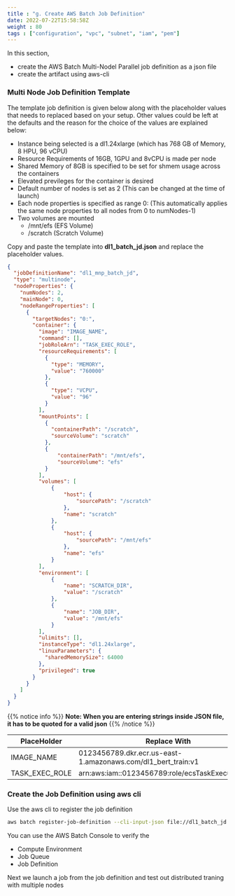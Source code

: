```yaml
---
title : "g. Create AWS Batch Job Definition"
date: 2022-07-22T15:58:58Z
weight : 80
tags : ["configuration", "vpc", "subnet", "iam", "pem"]
---
```


In this section,
- create the AWS Batch Multi-Nodel Parallel job definition as a json file
- create the artifact using aws-cli

### Multi Node Job Definition Template

The template job definition is given below along with the placeholder values that needs to replaced based on your setup. Other values could be left at the defaults and the reason for the choice of the values are explained below:
- Instance being selected is a dl1.24xlarge (which has 768 GB of Memory, 8 HPU, 96 vCPU)
- Resource Requirements of 16GB, 1GPU and 8vCPU is made per node
- Shared Memory of 8GB is specified to be set for shmem usage across the containers
- Elevated previleges for the container is desired
- Default number of nodes is set as 2 (This can be changed at the time of launch)
- Each node properties is specified as range 0: (This automatically applies the same node properties to all nodes from 0 to numNodes-1)
- Two volumes are mounted
    - /mnt/efs (EFS Volume)
    - /scratch (Scratch Volume)

Copy and paste the template into **dl1_batch_jd.json** and replace the placeholder values.
```json
{
  "jobDefinitionName": "dl1_mnp_batch_jd",
  "type": "multinode",
  "nodeProperties": {
    "numNodes": 2,
    "mainNode": 0,
    "nodeRangeProperties": [
      {
        "targetNodes": "0:",
        "container": {
          "image": "IMAGE_NAME",
          "command": [],
          "jobRoleArn": "TASK_EXEC_ROLE",
          "resourceRequirements": [
            {
              "type": "MEMORY",
              "value": "760000"
            },
            {
              "type": "VCPU",
              "value": "96"
            }
          ],
          "mountPoints": [
            {
              "containerPath": "/scratch",
              "sourceVolume": "scratch"
            },
            {
                "containerPath": "/mnt/efs",
                "sourceVolume": "efs"
            }
          ],
          "volumes": [
              {
                  "host": {
                      "sourcePath": "/scratch"
                  },
                  "name": "scratch"
              },
              {
                  "host": {
                      "sourcePath": "/mnt/efs"
                  },
                  "name": "efs"
              }
          ],
          "environment": [
              {
                  "name": "SCRATCH_DIR",
                  "value": "/scratch"
              },
              {
                  "name": "JOB_DIR",
                  "value": "/mnt/efs"
              }
          ],
          "ulimits": [],
          "instanceType": "dl1.24xlarge",
          "linuxParameters": {
            "sharedMemorySize": 64000
          },
          "privileged": true
        }
      }
    ]
  }
}
```
{{% notice info %}}
**Note: When you are entering strings inside JSON file, it has to be quoted for a valid json**
{{% /notice %}}

| PlaceHolder      	| Replace With                                                           	|
|------------------	|------------------------------------------------------------------------	|
| IMAGE_NAME        | 0123456789.dkr.ecr.us-east-1.amazonaws.com/dl1_bert_train:v1|
| TASK_EXEC_ROLE 	| arn:aws:iam::0123456789:role/ecsTaskExecutionRole 	|

### Create the Job Definition using aws cli

Use the aws cli to register the job definition

```bash
aws batch register-job-definition --cli-input-json file://dl1_batch_jd.json
```

You can use the AWS Batch Console to verify the
- Compute Environment
- Job Queue
- Job Definition

Next we launch a job from the job definition and test out distributed traning with multiple nodes